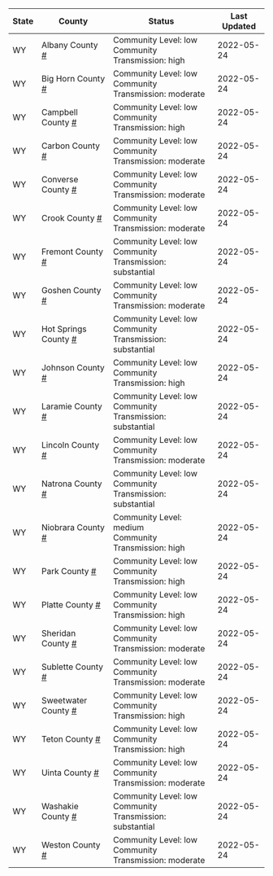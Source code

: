State | County | Status | Last Updated
--- | --- | --- | --- 
WY | Albany County <a href="#albany_county">#</a> | <a name="albany_county"></a>Community Level: low<br/>Community Transmission: high | 2022-05-24
WY | Big Horn County <a href="#big_horn_county">#</a> | <a name="big_horn_county"></a>Community Level: low<br/>Community Transmission: moderate | 2022-05-24
WY | Campbell County <a href="#campbell_county">#</a> | <a name="campbell_county"></a>Community Level: low<br/>Community Transmission: high | 2022-05-24
WY | Carbon County <a href="#carbon_county">#</a> | <a name="carbon_county"></a>Community Level: low<br/>Community Transmission: moderate | 2022-05-24
WY | Converse County <a href="#converse_county">#</a> | <a name="converse_county"></a>Community Level: low<br/>Community Transmission: moderate | 2022-05-24
WY | Crook County <a href="#crook_county">#</a> | <a name="crook_county"></a>Community Level: low<br/>Community Transmission: moderate | 2022-05-24
WY | Fremont County <a href="#fremont_county">#</a> | <a name="fremont_county"></a>Community Level: low<br/>Community Transmission: substantial | 2022-05-24
WY | Goshen County <a href="#goshen_county">#</a> | <a name="goshen_county"></a>Community Level: low<br/>Community Transmission: moderate | 2022-05-24
WY | Hot Springs County <a href="#hot_springs_county">#</a> | <a name="hot_springs_county"></a>Community Level: low<br/>Community Transmission: substantial | 2022-05-24
WY | Johnson County <a href="#johnson_county">#</a> | <a name="johnson_county"></a>Community Level: low<br/>Community Transmission: high | 2022-05-24
WY | Laramie County <a href="#laramie_county">#</a> | <a name="laramie_county"></a>Community Level: low<br/>Community Transmission: substantial | 2022-05-24
WY | Lincoln County <a href="#lincoln_county">#</a> | <a name="lincoln_county"></a>Community Level: low<br/>Community Transmission: moderate | 2022-05-24
WY | Natrona County <a href="#natrona_county">#</a> | <a name="natrona_county"></a>Community Level: low<br/>Community Transmission: substantial | 2022-05-24
WY | Niobrara County <a href="#niobrara_county">#</a> | <a name="niobrara_county"></a>Community Level: medium<br/>Community Transmission: high | 2022-05-24
WY | Park County <a href="#park_county">#</a> | <a name="park_county"></a>Community Level: low<br/>Community Transmission: high | 2022-05-24
WY | Platte County <a href="#platte_county">#</a> | <a name="platte_county"></a>Community Level: low<br/>Community Transmission: high | 2022-05-24
WY | Sheridan County <a href="#sheridan_county">#</a> | <a name="sheridan_county"></a>Community Level: low<br/>Community Transmission: moderate | 2022-05-24
WY | Sublette County <a href="#sublette_county">#</a> | <a name="sublette_county"></a>Community Level: low<br/>Community Transmission: moderate | 2022-05-24
WY | Sweetwater County <a href="#sweetwater_county">#</a> | <a name="sweetwater_county"></a>Community Level: low<br/>Community Transmission: high | 2022-05-24
WY | Teton County <a href="#teton_county">#</a> | <a name="teton_county"></a>Community Level: low<br/>Community Transmission: high | 2022-05-24
WY | Uinta County <a href="#uinta_county">#</a> | <a name="uinta_county"></a>Community Level: low<br/>Community Transmission: moderate | 2022-05-24
WY | Washakie County <a href="#washakie_county">#</a> | <a name="washakie_county"></a>Community Level: low<br/>Community Transmission: substantial | 2022-05-24
WY | Weston County <a href="#weston_county">#</a> | <a name="weston_county"></a>Community Level: low<br/>Community Transmission: moderate | 2022-05-24
